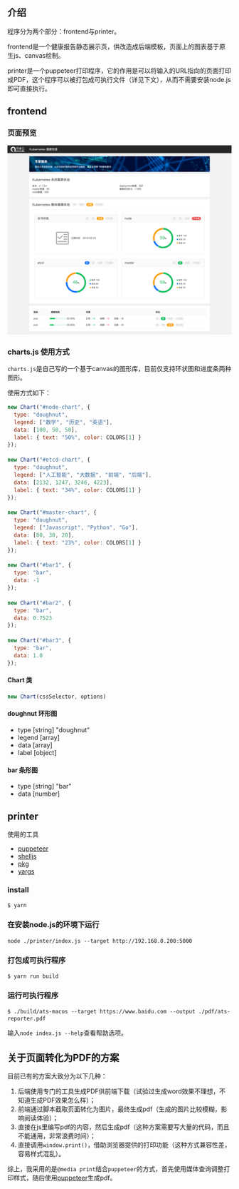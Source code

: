 ## 介绍

程序分为两个部分：frontend与printer。

frontend是一个健康报告静态展示页，供改造成后端模板，页面上的图表基于原生js、canvas绘制。

printer是一个puppeteer打印程序，它的作用是可以将输入的URL指向的页面打印成PDF，这个程序可以被打包成可执行文件（详见下文），从而不需要安装node.js即可直接执行。

## frontend

### 页面预览

![capture](./capture.png)

### charts.js 使用方式

`charts.js`是自己写的一个基于canvas的图形库，目前仅支持环状图和进度条两种图形。

使用方式如下：

```javascript
new Chart("#node-chart", {
  type: "doughnut",
  legend: ["数学", "历史", "英语"],
  data: [100, 50, 50],
  label: { text: "50%", color: COLORS[1] }
});

new Chart("#etcd-chart", {
  type: "doughnut",
  legend: ["人工智能", "大数据", "前端", "后端"],
  data: [2132, 1247, 3246, 4223],
  label: { text: "34%", color: COLORS[1] }
});

new Chart("#master-chart", {
  type: "doughnut",
  legend: ["Javascript", "Python", "Go"],
  data: [80, 30, 20],
  label: { text: "23%", color: COLORS[1] }
});

new Chart("#bar1", {
  type: "bar",
  data: -1
});

new Chart("#bar2", {
  type: "bar",
  data: 0.7523
});

new Chart("#bar3", {
  type: "bar",
  data: 1.0
});
```

#### Chart 类

```js
new Chart(cssSelector, options)
```

#### doughnut 环形图

- type [string] "doughnut"
- legend [array] 
- data [array]
- label [object]

#### bar 条形图

- type [string] "bar"
- data [number]

## printer

使用的工具

- [puppeteer](https://github.com/shelljs/shelljs)
- [shelljs](https://github.com/shelljs/shelljs)
- [pkg](https://github.com/zeit/pkg)
- [yargs](https://github.com/yargs/yargs)

### install

```shell
$ yarn
```

### 在安装node.js的环境下运行

```shell
node ./printer/index.js --target http://192.168.0.200:5000
```

### 打包成可执行程序

```shel
$ yarn run build
```

### 运行可执行程序

```shell
$ ./build/ats-macos --target https://www.baidu.com --output ./pdf/ats-reporter.pdf
```

输入`node index.js --help`查看帮助选项。

## 关于页面转化为PDF的方案

目前已有的方案大致分为以下几种：

1. 后端使用专门的工具生成PDF供前端下载（试验过生成word效果不理想，不知道生成PDF效果怎么样）；
2. 前端通过脚本截取页面转化为图片，最终生成pdf（生成的图片比较模糊，影响阅读体验）；
3. 直接在js里编写pdf的内容，然后生成pdf（这种方案需要写大量的代码，而且不能通用，非常浪费时间）；
4. 直接调用`window.print()`，借助浏览器提供的打印功能（这种方式兼容性差，容易样式混乱）。

综上，我采用的是`@media print`结合`puppeteer`的方式，首先使用媒体查询调整打印样式，随后使用[puppeteer](https://github.com/GoogleChrome/puppeteer)生成pdf。
